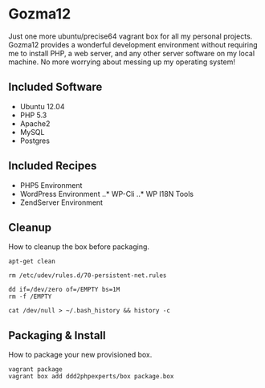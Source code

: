 Gozma12
=======

Just one more ubuntu/precise64 vagrant box for all my personal projects. Gozma12 provides a wonderful development environment without requiring me to install PHP, a web server, and any other server software on my local machine. No more worrying about messing up my operating system!

Included Software
-----------------

* Ubuntu 12.04
* PHP 5.3
* Apache2
* MySQL
* Postgres

Included Recipes
----------------

* PHP5 Environment
* WordPress Environment
..* WP-Cli
..* WP I18N Tools
* ZendServer Environment

Cleanup
-------

How to cleanup the box before packaging.

    apt-get clean
    
    rm /etc/udev/rules.d/70-persistent-net.rules

    dd if=/dev/zero of=/EMPTY bs=1M
    rm -f /EMPTY

    cat /dev/null > ~/.bash_history && history -c
    

Packaging & Install
-------------------

How to package your new provisioned box.

    vagrant package
    vagrant box add ddd2phpexperts/box package.box
